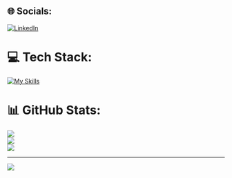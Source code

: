 ## 🌐 Socials:
[![LinkedIn](https://img.shields.io/badge/LinkedIn-%230077B5.svg?logo=linkedin&logoColor=white)](https://www.linkedin.com/in/roshandhaigude/) 

# 💻 Tech Stack:
[![My Skills](https://skillicons.dev/icons?i=js,html,css,anaconda,aws,bash,django,docker,fastapi,flask,git,github,kafka,mongodb,mysql,nodejs,postman,r,redis,sklearn,tensorflow,threejs,py)](https://skillicons.dev)

# 📊 GitHub Stats:
![](https://github-readme-stats.vercel.app/api?username=roshandhaigude&theme=radical&hide_border=false&include_all_commits=false&count_private=false)<br/>
![](https://github-readme-streak-stats.herokuapp.com/?user=roshandhaigude&theme=radical&hide_border=false)<br/>
![](https://github-readme-stats.vercel.app/api/top-langs/?username=roshandhaigude&theme=radical&hide_border=false&include_all_commits=false&count_private=false&layout=compact)

---
[![](https://visitcount.itsvg.in/api?id=roshandhaigude&icon=0&color=9)](https://visitcount.itsvg.in)

<!-- Proudly created with GPRM ( https://gprm.itsvg.in ) -->
